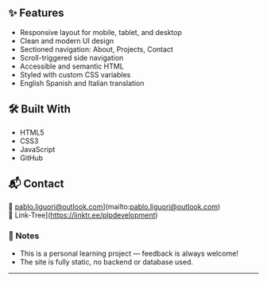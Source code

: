 ## ✨ Features

- Responsive layout for mobile, tablet, and desktop
- Clean and modern UI design
- Sectioned navigation: About, Projects, Contact
- Scroll-triggered side navigation
- Accessible and semantic HTML
- Styled with custom CSS variables
- English Spanish and Italian translation

## 🛠️ Built With

- HTML5
- CSS3
- JavaScript
- GitHub

## 📬 Contact

📧 pablo.liguori@outlook.com](mailto:pablo.liguori@outlook.com)  
📱 Link-Tree](https://linktr.ee/plpdevelopment)

### 📌 Notes

- This is a personal learning project — feedback is always welcome!
- The site is fully static, no backend or database used.

---
